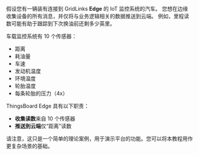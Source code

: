 假设您有一辆装有连接到 GridLinks **Edge** 的 IoT 监控系统的汽车。
您想在边缘收集设备的所有消息，并仅将与业务逻辑相关的数据推送到云端。
例如，里程读数可能有助于跟踪到下次换油前还剩多少英里。

车载监控系统有 10 个传感器：
* 距离
* 耗油量
* 车速
* 发动机温度
* 环境温度
* 轮胎温度
* 每条轮胎的压力（4x）

ThingsBoard Edge 具有以下职责：
* **收集读数**来自 10 个传感器
* **推送到云端**仅“距离”读数

请注意，这只是一个简单的理论案例，用于演示平台的功能。您可以将本教程用作更复杂场景的基础。